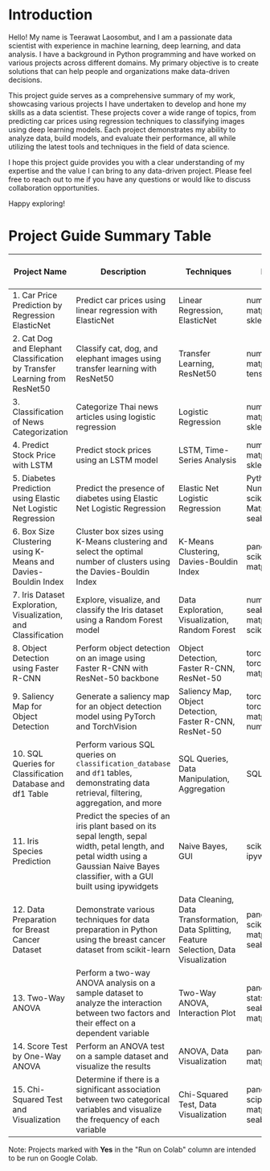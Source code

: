 # Introduction

Hello! My name is Teerawat Laosombut, and I am a passionate data scientist with experience in machine learning, deep learning, and data analysis. I have a background in Python programming and have worked on various projects across different domains. My primary objective is to create solutions that can help people and organizations make data-driven decisions.

This project guide serves as a comprehensive summary of my work, showcasing various projects I have undertaken to develop and hone my skills as a data scientist. These projects cover a wide range of topics, from predicting car prices using regression techniques to classifying images using deep learning models. Each project demonstrates my ability to analyze data, build models, and evaluate their performance, all while utilizing the latest tools and techniques in the field of data science.

I hope this project guide provides you with a clear understanding of my expertise and the value I can bring to any data-driven project. Please feel free to reach out to me if you have any questions or would like to discuss collaboration opportunities.

Happy exploring!


# Project Guide Summary Table
| Project Name                                      | Description                                                   | Techniques                          | Libraries                                                   | Run on Colab |
|---------------------------------------------------|---------------------------------------------------------------|-------------------------------------|-------------------------------------------------------------|-------------|
| 1. Car Price Prediction by Regression ElasticNet  | Predict car prices using linear regression with ElasticNet   | Linear Regression, ElasticNet       | numpy, pandas, matplotlib, sklearn                          | No          |
| 2. Cat Dog and Elephant Classification by Transfer Learning from ResNet50 | Classify cat, dog, and elephant images using transfer learning with ResNet50 | Transfer Learning, ResNet50 | numpy, matplotlib, tensorflow.keras                         | No          |
| 3. Classification of News Categorization          | Categorize Thai news articles using logistic regression      | Logistic Regression                 | numpy, pandas, matplotlib, sklearn                          | No          |
| 4. Predict Stock Price with LSTM                  | Predict stock prices using an LSTM model                     | LSTM, Time-Series Analysis          | numpy, pandas, matplotlib, sklearn, keras                   | **Yes**     |
| 5. Diabetes Prediction using Elastic Net Logistic Regression | Predict the presence of diabetes using Elastic Net Logistic Regression | Elastic Net Logistic Regression | Python 3.7, NumPy, pandas, scikit-learn, Matplotlib, seaborn | No          |
| 6. Box Size Clustering using K-Means and Davies-Bouldin Index | Cluster box sizes using K-Means clustering and select the optimal number of clusters using the Davies-Bouldin Index | K-Means Clustering, Davies-Bouldin Index | pandas, numpy, scikit-learn, matplotlib | No          |
| 7. Iris Dataset Exploration, Visualization, and Classification | Explore, visualize, and classify the Iris dataset using a Random Forest model | Data Exploration, Visualization, Random Forest | numpy, pandas, seaborn, matplotlib, scikit-learn | No          |
| 8. Object Detection using Faster R-CNN | Perform object detection on an image using Faster R-CNN with ResNet-50 backbone | Object Detection, Faster R-CNN, ResNet-50 | torch, torchvision, PIL, matplotlib | Yes          |
| 9. Saliency Map for Object Detection | Generate a saliency map for an object detection model using PyTorch and TorchVision | Saliency Map, Object Detection, Faster R-CNN, ResNet-50 | torch, torchvision, PIL, matplotlib, numpy, scipy | Yes          |
| 10. SQL Queries for Classification Database and df1 Table | Perform various SQL queries on `classification_database` and `df1` tables, demonstrating data retrieval, filtering, aggregation, and more | SQL Queries, Data Manipulation, Aggregation | SQL, pandas | No          |
| 11. Iris Species Prediction | Predict the species of an iris plant based on its sepal length, sepal width, petal length, and petal width using a Gaussian Naive Bayes classifier, with a GUI built using ipywidgets | Naive Bayes, GUI | scikit-learn, ipywidgets | No          |
| 12. Data Preparation for Breast Cancer Dataset | Demonstrate various techniques for data preparation in Python using the breast cancer dataset from scikit-learn | Data Cleaning, Data Transformation, Data Splitting, Feature Selection, Data Visualization | pandas, numpy, scikit-learn, matplotlib, seaborn | No          |
| 13. Two-Way ANOVA | Perform a two-way ANOVA analysis on a sample dataset to analyze the interaction between two factors and their effect on a dependent variable | Two-Way ANOVA, Interaction Plot | pandas, numpy, statsmodels, seaborn, matplotlib | No          |
| 14. Score Test by One-Way ANOVA | Perform an ANOVA test on a sample dataset and visualize the results | ANOVA, Data Visualization | pandas, matplotlib, scipy | No          |
| 15. Chi-Squared Test and Visualization | Determine if there is a significant association between two categorical variables and visualize the frequency of each variable | Chi-Squared Test, Data Visualization | pandas, numpy, scipy, matplotlib, seaborn | No          |

Note: Projects marked with **Yes** in the "Run on Colab" column are intended to be run on Google Colab.
